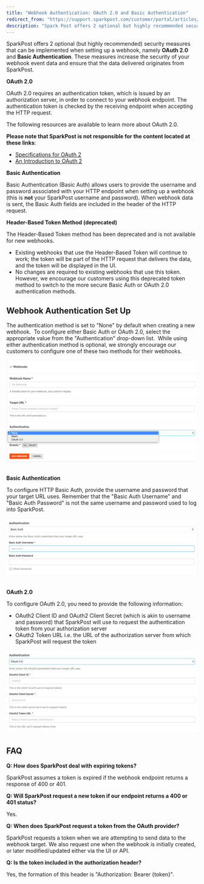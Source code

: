 ```yaml
---
title: "Webhook Authentication: OAuth 2.0 and Basic Authentication"
redirect_from: "https://support.sparkpost.com/customer/portal/articles/2112385-webhook-authentication-oauth-2-0-and-basic-authentication"
description: "Spark Post offers 2 optional but highly recommended security measures that can be implemented when setting up a webhook namely OAuth 2.0 and Basic Authentication These measures increase the security of your webhook event data and ensure that the data delivered originates from Spark Post OAuth 2..."
---
```


SparkPost offers 2 optional (but highly recommended) security measures that can be implemented when setting up a webhook, namely **OAuth 2.0** and **Basic Authentication**. These measures increase the security of your webhook event data and ensure that the data delivered originates from SparkPost. 

**OAuth 2.0**

OAuth 2.0 requires an authentication token, which is issued by an authorization server, in order to connect to your webhook endpoint. The authentication token is checked by the receiving endpoint when accepting the HTTP request.

The following resources are available to learn more about OAuth 2.0.

**Please note that SparkPost is not responsible for the content located at these links**:

* [Specifications for OAuth 2](http://tools.ietf.org/html/rfc6749-specificationforOauth2)
* [An Introduction to OAuth 2](https://www.digitalocean.com/community/tutorials/an-introduction-to-oauth-2)

**Basic Authentication**

Basic Authentication (Basic Auth) allows users to provide the username and password associated with your HTTP endpoint when setting up a webhook (this is **not** your SparkPost username and password). When webhook data is sent, the Basic Auth fields are included in the header of the HTTP request.

**Header-Based Token Method (deprecated)**

The Header-Based Token method has been deprecated and is not available for new webhooks.

* Existing webhooks that use the Header-Based Token will continue to work; the token will be part of the HTTP request that delivers the data, and the token will be displayed in the UI.
* No changes are required to existing webhooks that use this token. However, we encourage our customers using this deprecated token method to switch to the more secure Basic Auth or OAuth 2.0 authentication methods.​

## Webhook Authentication Set Up

The authentication method is set to "None" by default when creating a new webhook.  To configure either Basic Auth or OAuth 2.0, select the appropriate value from the "Authentication" drop-down list.  While using either authentication method is optional, we strongly encourage our customers to configure one of these two methods for their webhooks.

![](media/webhook-authentication/Screenshot_2015-09-18_15.53.14_original.png) 

**Basic Authentication**

To configure HTTP Basic Auth, provide the username and password that your target URL uses. Remember that the "Basic Auth Username" and "Basic Auth Password" is not the same username and password used to log into SparkPost.

![](media/webhook-authentication/screenshot-1_original.png) 

**OAuth 2.0**

To configure OAuth 2.0, you need to provide the following information:

* OAuth2 Client ID and OAuth2 Client Secret (which is akin to username and password) that SparkPost will use to request the authentication token from your authorization server
* OAuth2 Token URL i.e. the URL of the authorization server from which SparkPost will request the token

![](media/webhook-authentication/screenshot-2_original.png)​

## FAQ

**Q: How does SparkPost deal with expiring tokens?**

SparkPost assumes a token is expired if the webhook endpoint returns a response of 400 or 401.

**Q: Will SparkPost request a new token if our endpoint returns a 400 or 401 status?**

Yes.

**Q: When does SparkPost request a token from the OAuth provider?**

SparkPost requests a token when we are attempting to send data to the webhook target. We also request one when the webhook is initially created, or later modified/updated either via the UI or API.

**Q: Is the token included in the authorization header?**

Yes, the formation of this header is "Authorization: Bearer {token}".